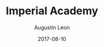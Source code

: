 ---
title: "Imperial Academy"
date: "2017-08-10"
description: "This is a level you need to play."
author: "Augustin Leon"
mission_id: academy
---